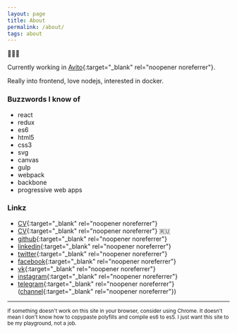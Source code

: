 ```yaml
---
layout: page
title: About
permalink: /about/
tags: about
---
```



👨🏻‍💻

Currently working in [Avito](https://avito.ru/){:target="_blank" rel="noopener noreferrer"}.

Really into frontend, love nodejs, interested in docker.


### Buzzwords I know of
- react
- redux 
- es6 
- html5 
- css3 
- svg 
- canvas 
- gulp
- webpack 
- backbone 
- progressive web apps


### Linkz 
- [CV](/static/vlad_samoylov_CV.pdf){:target="_blank" rel="noopener noreferrer"}
- [CV](/static/vlad_samoylov_CV_rus.pdf){:target="_blank" rel="noopener noreferrer"} 🇷🇺
- [github](https://github.com/somevlad){:target="_blank" rel="noopener noreferrer"}
- [linkedin](https://www.linkedin.com/in/vladislav-samoylov-136606b9/){:target="_blank" rel="noopener noreferrer"}
- [twitter](https://twitter.com/somevlad){:target="_blank" rel="noopener noreferrer"}
- [facebook](https://www.facebook.com/SomeVlad){:target="_blank" rel="noopener noreferrer"}
- [vk](https://vk.com/some_vlad){:target="_blank" rel="noopener noreferrer"}
- [instagram](https://instagram.com/some_vlad){:target="_blank" rel="noopener noreferrer"}
- [telegram](https://t.me/some_vlad){:target="_blank" rel="noopener noreferrer"} 
([channel](https://t.me/vladsamoylov){:target="_blank" rel="noopener noreferrer"})

----------

<small>If something doesn't work on this site in your browser, consider using Chrome. 
It doesn't mean I don't know how to copypaste polyfills and compile es6 to es5.
I just want this site to be my playground, not a job.</small>